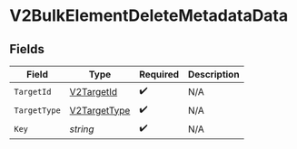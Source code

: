 # V2BulkElementDeleteMetadataData


## Fields

| Field                                                   | Type                                                    | Required                                                | Description                                             |
| ------------------------------------------------------- | ------------------------------------------------------- | ------------------------------------------------------- | ------------------------------------------------------- |
| `TargetId`                                              | [V2TargetId](../../Models/Components/V2TargetId.md)     | :heavy_check_mark:                                      | N/A                                                     |
| `TargetType`                                            | [V2TargetType](../../Models/Components/V2TargetType.md) | :heavy_check_mark:                                      | N/A                                                     |
| `Key`                                                   | *string*                                                | :heavy_check_mark:                                      | N/A                                                     |
